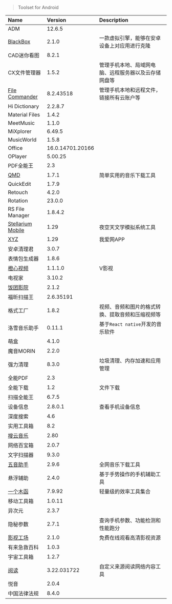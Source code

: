 > Toolset for Android

| Name                                   | Version          | Description                                          |
| :------------------------------------- | :--------------- | :--------------------------------------------------- |
| ADM                                    | 12.6.5           |                                                      |
| [BlackBox][BlackBox]                   | 2.1.0            | 一款虚拟引擎，能够在安卓设备上对应用进行克隆         |
| CAD迷你看图                            | 8.2.1            |                                                      |
| CX文件管理器                           | 1.5.2            | 管理手机本地、局域网电脑、远程服务器以及云存储网盘等 |
| [File Commander][File Commander]       | 8.2.43518        | 管理手机本地和远程文件，链接所有云账户等             |
| Hi Dictionary                          | 2.2.8.7          |                                                      |
| Material Files                         | 1.4.2            |                                                      |
| MeetMusic                              | 1.1.0            |                                                      |
| MiXplorer                              | 6.49.5           |                                                      |
| MusicWorld                             | 1.5.8            |                                                      |
| Office                                 | 16.0.14701.20166 |                                                      |
| OPlayer                                | 5.00.25          |                                                      |
| PDF全能王                              | 2.3              |                                                      |
| [QMD][QMD]                             | 1.7.1            | 简单实用的音乐下载工具                               |
| QuickEdit                              | 1.7.9            |                                                      |
| Retouch                                | 4.2.0            |                                                      |
| Rotation                               | 23.0.0           |                                                      |
| RS File Manager                        | 1.8.4.2          |                                                      |
| [Stellarium Mobile][Stellarium Mobile] | 1.29             | 夜空天文学模拟系统工具                               |
| [XYZ][XYZ]                             | 1.29             | 我爱网APP                                            |
| 安卓清理君                             | 3.0.7            |                                                      |
| 表情包生成器                           | 1.8.6            |                                                      |
| [橙心视频][橙心视频]                   | 1.1.1.0          | V影视                                                |
| 电视家                                 | 3.10.2           |                                                      |
| [饭团影院][饭团影院]                   | 2.1.2            |                                                      |
| 福昕扫描王                             | 2.6.35191        |                                                      |
| 格式工厂                               | 1.8.2            | 视频、音频和图片的格式转换、提取音频和压缩视频等     |
| 洛雪音乐助手                           | 0.11.1           | 基于`React native`开发的音乐软件                     |
| 萌盒                                   | 4.1.0            |                                                      |
| 魔音MORIN                              | 2.2.0            |                                                      |
| 强力清理                               | 8.3.0            | 垃圾清理、内存加速和应用管理                         |
| 全能PDF                                | 2.3              |                                                      |
| 全能下载                               | 1.2              | 文件下载                                             |
| 扫描全能王                             | 6.7.5            |                                                      |
| 设备信息                               | 2.8.0.1          | 查看手机设备信息                                     |
| 深度搜索                               | 4.6              |                                                      |
| 实用工具箱                             | 8.2              |                                                      |
| [搜云音乐][搜云音乐]                   | 2.80             |                                                      |
| 网络百宝箱                             | 2.0.7            |                                                      |
| 文字扫描器                             | 9.3.0            |                                                      |
| [五音助手][五音助手]                   | 2.9.6            | 全网音乐下载工具                                     |
| 悬浮辅助                               | 2.4.0            | 基于手势操作的手机辅助工具                           |
| [一个木函][一个木函]                   | 7.9.92           | 轻量级的效率工具集合                                 |
| 移动工具箱                             | 1.0.11           |                                                      |
| 异次元                                 | 2.3.7            |                                                      |
| 隐秘参数                               | 2.7.1            | 查询手机参数、功能检测和性能跑分                     |
| [影视工场][影视工场]                   | 2.1.0            | 免费在线观看高清影视资源                             |
| 有来急救百科                           | 1.0.3            |
| 宇宙工具箱                             | 1.2.7            |                                                      |
| [阅读][阅读]                           | 3.22.031722      | 自定义来源阅读网络内容工具                           |
| 悦音                                   | 2.0.4            |                                                      |
| 中国法律法规                           | 8.4.0            |                                                      |

[BlackBox]: https://github.com/FBlackBox/BlackBox '跳转主页'
[File Commander]: https://www.mobisystems.com/zh-cn/file-commander-premium/ '跳转主页'
[QMD]: https://github.com/OJZen/QMD_Android '跳转主页'
[Stellarium Mobile]: https://www.stellarium-labs.com/stellarium-mobile-plus/ '跳转主页'
[XYZ]: https://app.qqwaw.com/ '点击下载'
[橙心视频]: https://vyshi.app/ '点击下载'
[饭团影院]: https://fantuan.tv/ '跳转主页'
[搜云音乐]: http://symusic.top/ '点击下载'
[五音助手]: https://www.6yit.com/42.html '跳转主页'
[一个木函]: https://www.woobx.cn/ '跳转主页'
[影视工场]: https://down.ysgc.xyz/ '跳转主页'
[阅读]: https://github.com/gedoor/legado '跳转主页'
